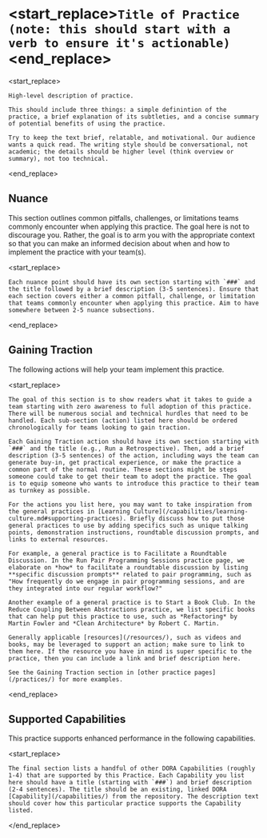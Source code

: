 # <start_replace>`Title of Practice (note: this should start with a verb to ensure it's actionable)`<end_replace>

<start_replace>
```
High-level description of practice.

This should include three things: a simple definintion of the practice, a brief explanation of its subtleties, and a concise summary of potential benefits of using the practice.

Try to keep the text brief, relatable, and motivational. Our audience wants a quick read. The writing style should be conversational, not academic; the details should be higher level (think overview or summary), not too technical.
```
<end_replace>

## Nuance

This section outlines common pitfalls, challenges, or limitations teams commonly encounter when applying this practice. The goal here is not to discourage you. Rather, the goal is to arm you with the appropriate context so that you can make an informed decision about when and how to implement the practice with your team(s).

<start_replace>
```
Each nuance point should have its own section starting with `###` and the title followed by a brief description (3-5 sentences). Ensure that each section covers either a common pitfall, challenge, or limitation that teams commonly encounter when applying this practice. Aim to have somewhere between 2-5 nuance subsections.
```
<end_replace>

## Gaining Traction

The following actions will help your team implement this practice.

<start_replace>
```
The goal of this section is to show readers what it takes to guide a team starting with zero awareness to full adoption of this practice. There will be numerous social and technical hurdles that need to be handled. Each sub-section (action) listed here should be ordered chronologically for teams looking to gain traction.

Each Gaining Traction action should have its own section starting with `###` and the title (e.g., Run a Retrospective). Then, add a brief description (3-5 sentences) of the action, including ways the team can generate buy-in, get practical experience, or make the practice a common part of the normal routine. These sections might be steps someone could take to get their team to adopt the practice. The goal is to equip someone who wants to introduce this practice to their team as turnkey as possible.

For the actions you list here, you may want to take inspiration from the general practices in [Learning Culture](/capabilities/learning-culture.md#supporting-practices). Briefly discuss how to put those general practices to use by adding specifics such as unique talking points, demonstration instructions, roundtable discussion prompts, and links to external resources.

For example, a general practice is to Facilitate a Roundtable Discussion. In the Run Pair Programming Sessions practice page, we elaborate on *how* to facilitate a roundtable discussion by listing **specific discussion prompts** related to pair programming, such as "How frequently do we engage in pair programming sessions, and are they integrated into our regular workflow?"

Another example of a general practice is to Start a Book Club. In the Reduce Coupling Between Abstractions practice, we list specific books that can help put this practice to use, such as *Refactoring* by Martin Fowler and *Clean Architecture* by Robert C. Martin.

Generally applicable [resources](/resources/), such as videos and books, may be leveraged to support an action; make sure to link to them here. If the resource you have in mind is super specific to the practice, then you can include a link and brief description here.

See the Gaining Traction section in [other practice pages](/practices/) for more examples.
```
<end_replace>

## Supported Capabilities

This practice supports enhanced performance in the following capabilities.

<start_replace>
```
The final section lists a handful of other DORA Capabilities (roughly 1-4) that are supported by this Practice. Each Capability you list here should have a title (starting with `###`) and brief description (2-4 sentences). The title should be an existing, linked DORA [Capability](/capabilities/) from the repository. The description text should cover how this particular practice supports the Capability listed.
```
</end_replace>
